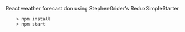 React weather forecast don using StephenGrider's ReduxSimpleStarter  



```
	> npm install
	> npm start
```
